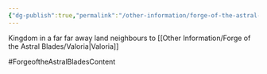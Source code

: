 ```yaml
---
{"dg-publish":true,"permalink":"/other-information/forge-of-the-astral-blades/locations/redspire/","updated":"2025-06-10T19:04:32.132+01:00"}
---
```


Kingdom in a far far away land
neighbours to [[Other Information/Forge of the Astral Blades/Valoria\|Valoria]]

#ForgeoftheAstralBladesContent  